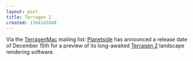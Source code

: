 ```yaml
---
layout: post
title: Terragen 2
created: 1164141848
---
```

Via the [TerragenMac](http://tech.groups.yahoo.com/group/TerragenMac/) mailing list:  [Planetside](http://www.planetside.co.uk/terragen/tg2/tech_preview.shtml) has announced a release date of December 15th for a preview of its long-awaited [Terragen 2](http://www.planetside.co.uk/terragen/tg2/) landscape rendering software.
